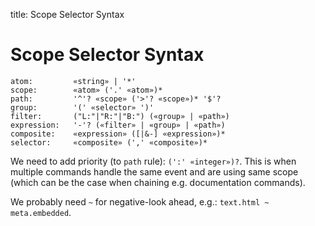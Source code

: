 title: Scope Selector Syntax

# Scope Selector Syntax

	atom:         «string» | '*'
	scope:        «atom» ('.' «atom»)*
	path:         '^'? «scope» ('>'? «scope»)* '$'?
	group:        '(' «selector» ')'
	filter:       ("L:"|"R:"|"B:") («group» | «path»)
	expression:   '-'? («filter» | «group» | «path»)
	composite:    «expression» ([|&-] «expression»)*
	selector:     «composite» (',' «composite»)*

We need to add priority (to `path` rule): `(':' «integer»)?`. This is when multiple commands handle the same event and are using same scope (which can be the case when chaining e.g. documentation commands).

We probably need `~` for negative-look ahead, e.g.: `text.html ~ meta.embedded`.
